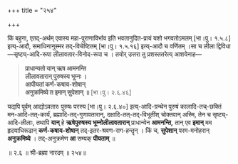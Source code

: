 +++
title = "२५४"

+++

किं बहुना, एतद्-अर्थम् एवास्य महा-पुराणाविर्भाव इति भवतानुदित-प्रायं यशो भगवतोऽमलम् [भा।पु। १.५.८] इत्य्-आदौ, समाधिनानुस्मर तद्-विचेष्टितम् [भा।पु। १.५.१६] इत्य्-आदौ च वर्णितम् ।सा च लीला द्विविधा—सृष्ट्य्-आदि-रूपा लीलावतार-विनोद-रूपा च । तयोर् उत्तरा तु प्रशस्ततरेत्य् आशयेनाह—


> **प्राधान्यतो यान् ऋष आमनन्ति**  
> **लीलावतारान् पुरुषस्य भूम्नः ।**  
> **आपीयतां कर्ण-कषाय-शोषान्**  
> **अनुक्रमिष्ये त इमान् सुपेशान् ॥** [भा।पु। २.६.४६]

यद्यपि पूर्वम् आद्योऽवतारः पुरुषः परस्य [भा।पु। २.६.४०] इत्य्-आदि-ग्रन्थेन पुरुषं कालादि-तच्-छक्तिं मन-आदि-तत्-कार्यं, ब्रह्मादि-तद्-गुणावतारान्, दक्षादि-तत्-तद्-विभूतींश् चोक्तवान् अस्मि, तेन च सृष्ट्य्-आदि-लीलाः, तथापि **यान्** हे **ऋषेपुरुषस्य भूम्नोलीलावतारान्** प्राधान्येन **आमनन्ति,** तान् एव **इमान्** मम हृदयाधिरूढान् **कर्ण-कषाय-शोषान्** तद्-इतर-श्रवण-राग-हन्तॄन् । किं च, **सुपेशान्** परम-मनोहरान् **अनुक्रमिष्ये** । तद्-अनुक्रमेण **आ** सम्यक् **पीयताम्** ॥

॥ २.६ ॥ श्री-ब्रह्मा नारदम् ॥ २५४॥
